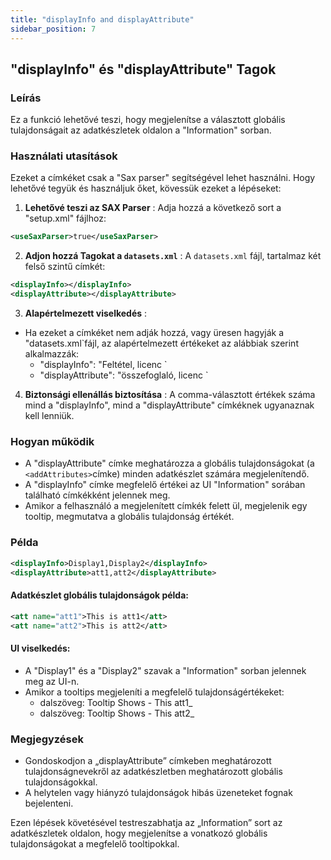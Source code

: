 ```yaml
---
title: "displayInfo and displayAttribute"
sidebar_position: 7
---
```

## "displayInfo" és "displayAttribute" Tagok

### Leírás
Ez a funkció lehetővé teszi, hogy megjelenítse a választott globális tulajdonságait az adatkészletek oldalon a "Information" sorban.

### Használati utasítások
Ezeket a címkéket csak a "Sax parser" segítségével lehet használni. Hogy lehetővé tegyük és használjuk őket, kövessük ezeket a lépéseket:

1.  **Lehetővé teszi az SAX Parser** :
Adja hozzá a következő sort a "setup.xml" fájlhoz:
   ```xml
   <useSaxParser>true</useSaxParser>
   ```

2.  **Adjon hozzá Tagokat a `datasets.xml`** :
A `datasets.xml` fájl, tartalmaz két felső szintű címkét:
   ```xml
   <displayInfo></displayInfo>
   <displayAttribute></displayAttribute>
   ```

3.  **Alapértelmezett viselkedés** :
   - Ha ezeket a címkéket nem adják hozzá, vagy üresen hagyják a "datasets.xml`fájl, az alapértelmezett értékeket az alábbiak szerint alkalmazzák:
     - "displayInfo": "Feltétel, licenc `
     - "displayAttribute": "összefoglaló, licenc `

4.  **Biztonsági ellenállás biztosítása** :
A comma-választott értékek száma mind a "displayInfo", mind a "displayAttribute" címkéknek ugyanaznak kell lenniük.

### Hogyan működik
- A "displayAttribute" címke meghatározza a globális tulajdonságokat (a `<addAttributes>`címke) minden adatkészlet számára megjelenítendő.
- A "displayInfo" címke megfelelő értékei az UI "Information" sorában található címkékként jelennek meg.
- Amikor a felhasználó a megjelenített címkék felett ül, megjelenik egy tooltip, megmutatva a globális tulajdonság értékét.

### Példa
```xml
<displayInfo>Display1,Display2</displayInfo>
<displayAttribute>att1,att2</displayAttribute>
```

#### Adatkészlet globális tulajdonságok példa:
```xml
<att name="att1">This is att1</att>
<att name="att2">This is att2</att>
```

#### UI viselkedés:
- A "Display1" és a "Display2" szavak a "Information" sorban jelennek meg az UI-n.
- Amikor a tooltips megjeleníti a megfelelő tulajdonságértékeket:
  - dalszöveg: Tooltip Shows - This att1_
  - dalszöveg: Tooltip Shows - This att2_

### Megjegyzések
- Gondoskodjon a „displayAttribute” címkeben meghatározott tulajdonságnevekről az adatkészletben meghatározott globális tulajdonságokkal.
- A helytelen vagy hiányzó tulajdonságok hibás üzeneteket fognak bejelenteni.

Ezen lépések követésével testreszabhatja az „Information” sort az adatkészletek oldalon, hogy megjelenítse a vonatkozó globális tulajdonságokat a megfelelő tooltipokkal.
